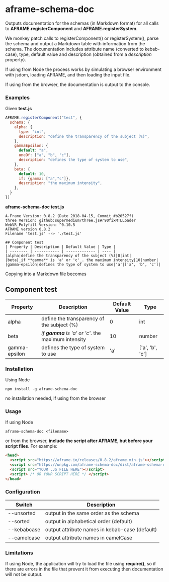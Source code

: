 # aframe-schema-doc

Outputs documentation for the schemas (in Markdown format) for all calls to **AFRAME.registerComponent** and **AFRAME.registerSystem**.

 We monkey patch calls to registerComponent() or registerSystem(), parse the schema and output a Markdown table with information from the schema.  The documentation includes attribute name (converted to kebab-case), type, default value and description (obtained from a *description* property).

 If using from Node the process works by simulating a browser environment with jsdom, loading AFRAME, and then loading the input file. 

 If using from the browser, the documentation is output to the console.

### Examples
Given **test.js**
```javascript
AFRAME.registerComponent("test", {
  schema: {
    alpha: {
      type: "int",
      description: "define the transparency of the subject (%)",
    },
    gammaEpsilon: {
      default: "a",
      oneOf: ["a", "b", "c"],
      description: "defines the type of system to use",
    },
    beta: {
      default: 10,
      if: {gamma: ["a","c"]},
      description: "the maximum intensity",
    },
  }
})
```
**aframe-schema-doc test.js**
```
A-Frame Version: 0.8.2 (Date 2018-04-15, Commit #b20527f)
three Version: github:supermedium/three.js#r90fixMTLLoader
WebVR Polyfill Version: ^0.10.5
AFRAME version 0.8.2
Filename 'test.js' --> './test.js'

## Component test
| Property | Description | Default Value | Type |
| -------- | ----------- | ------------- | ---- |
|alpha|define the transparency of the subject (%)|0|int|
|beta|_if **gamma** is 'a' or 'c'_. the maximum intensity|10|number|
|gamma-epsilon|defines the type of system to use|'a'|['a', 'b', 'c']|
```
Copying into a Markdown file becomes
## Component test
| Property | Description | Default Value | Type |
| -------- | ----------- | ------------- | ---- |
|alpha|define the transparency of the subject (%)|0|int|
|beta|_if **gamma** is 'a' or 'c'_. the maximum intensity|10|number|
|gamma-epsilon|defines the type of system to use|'a'|['a', 'b', 'c']|

### Installation
Using Node
```
npm install -g aframe-schema-doc
```
no installation needed, if using from the browser
### Usage
If using Node
```
aframe-schema-doc <filename>
```
or from the browser, **include the script after AFRAME, but before your script files**. For example:
```html
<head>
  <script src="https://aframe.io/releases/0.8.2/aframe.min.js"></script>
  <script src="https://unpkg.com/aframe-schema-doc/dist/aframe-schema-doc.js"></script>
  <script src="YOUR .JS FILE HERE"></script>
  <script> /* OR YOUR SCRIPT HERE */ </script>
</head>
```
### Configuration

| Switch | Description |
| -------- | ----------- |
| --unsorted | output in the same order as the schema |
| --sorted | output in alphabetical order (default) |
| --kebabcase | output attribute names in kebab-case (default) |
| --camelcase | output attribute names in camelCase |

### Limitations
If using Node, the application will try to load the file using **require()**, so if there are errors in the file that prevent it from executing then documentation will not be output.
